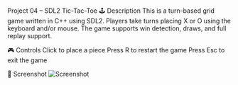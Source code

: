﻿Project 04 – SDL2 Tic-Tac-Toe
🕹️ Description
This is a turn-based grid game written in C++ using SDL2.
Players take turns placing X or O using the keyboard and/or mouse.
The game supports win detection, draws, and full replay support.

🎮 Controls
Click to place a piece
Press R to restart the game
Press Esc to exit the game

🧪 Screenshot
![Screenshot](screenshot.png)


